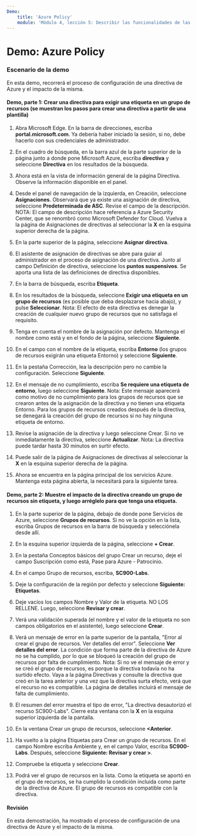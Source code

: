 ```yaml
---
Demo:
    title: 'Azure Policy'
    module: 'Módulo 4, lección 5: Describir las funcionalidades de las soluciones de cumplimiento de Microsoft. Describir Azure Policy'
---
```



# Demo: Azure Policy

### Escenario de la demo
En esta demo, recorrerá el proceso de configuración de una directiva de Azure y el impacto de la misma.

#### Demo, parte 1: Crear una directiva para exigir una etiqueta en un grupo de recursos (se muestran los pasos para crear una directiva a partir de una plantilla)

1. Abra Microsoft Edge. En la barra de direcciones, escriba **portal.microsoft.com**.  Ya debería haber iniciado la sesión, si no, debe hacerlo con sus credenciales de administrador.

1. En el cuadro de búsqueda, en la barra azul de la parte superior de la página junto a donde pone Microsoft Azure, escriba **directiva** y seleccione **Directiva** en los resultados de la búsqueda.

1. Ahora está en la vista de información general de la página Directiva. Observe la información disponible en el panel.

1. Desde el panel de navegación de la izquierda, en Creación, seleccione **Asignaciones**.  Observará que ya existe una asignación de directiva, seleccione **Predeterminada de ASC**.  Revise el campo de la descripción. NOTA: El campo de descripción hace referencia a Azure Security Center, que se renombró como Microsoft Defender for Cloud.  Vuelva a la página de Asignaciones de directivas al seleccionar la **X** en la esquina superior derecha de la página.

1. En la parte superior de la página, seleccione **Asignar directiva**.

1. El asistente de asignación de directivas se abre para guiar al administrador en el proceso de asignación de una directiva.  Junto al campo Definición de directiva, seleccione los **puntos suspensivos**.  Se aporta una lista de las definiciones de directiva disponibles.  

1. En la barra de búsqueda, escriba **Etiqueta**.

1. En los resultados de la búsqueda, seleccione **Exigir una etiqueta en un grupo de recursos** (es posible que deba desplazarse hacia abajo), y pulse **Seleccionar**.  Nota: El efecto de esta directiva es denegar la creación de cualquier nuevo grupo de recursos que no satisfaga el requisito.  

1. Tenga en cuenta el nombre de la asignación por defecto.  Mantenga el nombre como está y en el fondo de la página, seleccione **Siguiente**.

1. En el campo con el nombre de la etiqueta, escriba **Entorno** (los grupos de recursos exigirán una etiqueta Entorno) y seleccione **Siguiente**.  

1. En la pestaña Corrección, lea la descripción pero no cambie la configuración. Seleccione **Siguiente**.

1. En el mensaje de no cumplimiento, escriba **Se requiere una etiqueta de entorno**, luego seleccione **Siguiente**. Nota: Este mensaje aparecerá como motivo de no cumplimiento para los grupos de recursos que se crearon antes de la asignación de la directiva y no tienen una etiqueta Entorno.  Para los grupos de recursos creados después de la directiva, se denegará la creación del grupo de recursos si no hay ninguna etiqueta de entorno.

1. Revise la asignación de la directiva y luego seleccione Crear.  Si no ve inmediatamente la directiva, seleccione **Actualizar**. Nota: La directiva puede tardar hasta 30 minutos en surtir efecto.

1. Puede salir de la página de Asignaciones de directivas al seleccionar la **X** en la esquina superior derecha de la página.

1. Ahora se encuentra en la página principal de los servicios Azure.  Mantenga esta página abierta, la necesitará para la siguiente tarea.

#### Demo, parte 2:  Muestre el impacto de la directiva creando un grupo de recursos sin etiqueta, y luego arréglelo para que tenga una etiqueta.

1. En la parte superior de la página, debajo de donde pone Servicios de Azure, seleccione **Grupos de recursos**. Si no ve la opción en la lista, escriba Grupos de recursos en la barra de búsqueda y selecciónela desde allí.

1. En la esquina superior izquierda de la página, seleccione **+ Crear**.

1. En la pestaña Conceptos básicos del grupo Crear un recurso, deje el campo Suscripción como está, Pase para Azure - Patrocinio.

1. En el campo Grupo de recursos, escriba, **SC900-Labs**.

1. Deje la configuración de la región por defecto y seleccione **Siguiente: Etiquetas**.

1. Deje vacíos los campos Nombre y Valor de la etiqueta.  NO LOS RELLENE. Luego, seleccione **Revisar y crear**.

1. Verá una validación superada (el nombre y el valor de la etiqueta no son campos obligatorios en el asistente), luego seleccione **Crear**.

1. Verá un mensaje de error en la parte superior de la pantalla, "Error al crear el grupo de recursos. Ver detalles del error".  Seleccione **Ver detalles del error**. La condición que forma parte de la directiva de Azure no se ha cumplido, por lo que se bloqueó la creación del grupo de recursos por falta de cumplimiento. Nota: Si no ve el mensaje de error y se creó el grupo de recursos, es porque la directiva todavía no ha surtido efecto.  Vaya a la página Directivas y consulte la directiva que creó en la tarea anterior y una vez que la directiva surta efecto, verá que el recurso no es compatible.  La página de detalles incluirá el mensaje de falta de cumplimiento.

1. El resumen del error muestra el tipo de error, "La directiva desautorizó el recurso SC900-Labs".  Cierre esta ventana con la **X** en la esquina superior izquierda de la pantalla.

1. En la ventana Crear un grupo de recursos, seleccione **<Anterior**.

1. Ha vuelto a la página Etiquetas para Crear un grupo de recursos.  En el campo Nombre escriba Ambiente y, en el campo Valor, escriba **SC900-Labs**. Después, seleccione **Siguiente: Revisar y crear >**.

1. Compruebe la etiqueta y seleccione **Crear**.

1. Podrá ver el grupo de recursos en la lista.  Como la etiqueta se aportó en el grupo de recursos, se ha cumplido la condición incluida como parte de la directiva de Azure.  El grupo de recursos es compatible con la directiva.

#### Revisión

En esta demostración, ha mostrado el proceso de configuración de una directiva de Azure y el impacto de la misma.

